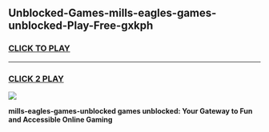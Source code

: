
## Unblocked-Games-mills-eagles-games-unblocked-Play-Free-gxkph
<h3>
<a href="https://premium76.site?title=mills-eagles-games-unblocked&ref=23A">CLICK TO PLAY</a></h3>
<hr>

<h3>
<a href="https://premium76.site?title=mills-eagles-games-unblocked&ref=23A">CLICK 2 PLAY</a>
  
</h3>

<a href="https://premium76.site?title=mills-eagles-games-unblocked&ref=23A"><img src="https://clearcache.store/games.png"></a>


**mills-eagles-games-unblocked games unblocked: Your Gateway to Fun and Accessible Online Gaming**
